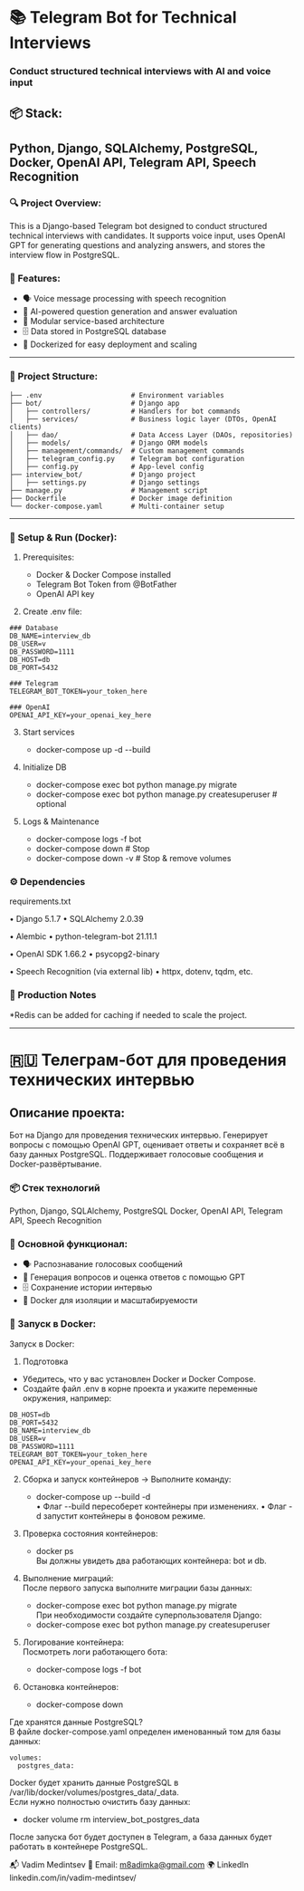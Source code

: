 # 📚 Telegram Bot for Technical Interviews

### Conduct structured technical interviews with AI and voice input

## 📦 Stack:
Python, Django, SQLAlchemy, PostgreSQL, Docker,
OpenAI API, Telegram API, Speech Recognition
---
### 🔍 Project Overview:

This is a Django-based Telegram bot designed to conduct structured technical interviews with candidates.
It supports voice input, uses OpenAI GPT for generating questions and analyzing answers, and stores the interview flow in PostgreSQL.

### 🧠 Features:
- 🗣 Voice message processing with speech recognition
- 🤖 AI-powered question generation and answer evaluation
- 🧩 Modular service-based architecture
- 🗄 Data stored in PostgreSQL database
- 🐳 Dockerized for easy deployment and scaling

---
### 📁 Project Structure:

```interview_bot/
├── .env                      # Environment variables
├── bot/                      # Django app
│   ├── controllers/          # Handlers for bot commands
│   ├── services/             # Business logic layer (DTOs, OpenAI clients)
│   ├── dao/                  # Data Access Layer (DAOs, repositories)
│   ├── models/               # Django ORM models
│   ├── management/commands/  # Custom management commands
│   ├── telegram_config.py    # Telegram bot configuration
│   ├── config.py             # App-level config
├── interview_bot/            # Django project
│   ├── settings.py           # Django settings
├── manage.py                 # Management script
├── Dockerfile                # Docker image definition
└── docker-compose.yaml       # Multi-container setup
```

---
### 🔧 Setup & Run (Docker):

1. Prerequisites:

    - Docker & Docker Compose installed
    - Telegram Bot Token from @BotFather
    - OpenAI API key

2. Create .env file:
```
### Database
DB_NAME=interview_db
DB_USER=v
DB_PASSWORD=1111
DB_HOST=db
DB_PORT=5432

### Telegram
TELEGRAM_BOT_TOKEN=your_token_here

### OpenAI
OPENAI_API_KEY=your_openai_key_here
```

3. Start services
    - docker-compose up -d --build

4. Initialize DB
    - docker-compose exec bot python manage.py migrate
    - docker-compose exec bot python manage.py createsuperuser  # optional

5. Logs & Maintenance
    - docker-compose logs -f bot
    - docker-compose down           # Stop
    - docker-compose down -v       # Stop & remove volumes


### ⚙️ Dependencies
requirements.txt

  • Django 5.1.7 
  • SQLAlchemy 2.0.39

  • Alembic 
  • python-telegram-bot 21.11.1

  • OpenAI SDK 1.66.2 
  • psycopg2-binary

  • Speech Recognition (via external lib) 
  • httpx, dotenv, tqdm, etc.

### 🚀 Production Notes
  *Redis can be added for caching if needed to scale the project.

---

# 🇷🇺 Телеграм-бот для проведения технических интервью

## Описание проекта:
Бот на Django для проведения технических интервью. Генерирует вопросы с помощью OpenAI GPT, оценивает ответы и сохраняет всё в базу данных PostgreSQL.
Поддерживает голосовые сообщения и Docker-развёртывание.

### 📦 Стек технологий
Python, Django, SQLAlchemy, PostgreSQL
Docker, OpenAI API, Telegram API, Speech Recognition

### 🔑 Основной функционал:

- 🗣 Распознавание голосовых сообщений
- 🤖 Генерация вопросов и оценка ответов с помощью GPT
- 🗄 Сохранение истории интервью
- 🐳 Docker для изоляции и масштабируемости

### 🚀 Запуск в Docker:
Запуск в Docker:
1. Подготовка
  - Убедитесь, что у вас установлен Docker и Docker Compose.
  - Создайте файл .env в корне проекта и укажите переменные окружения, например:
```
DB_HOST=db
DB_PORT=5432
DB_NAME=interview_db
DB_USER=v
DB_PASSWORD=1111
TELEGRAM_BOT_TOKEN=your_token_here
OPENAI_API_KEY=your_openai_key_here
```

2. Сборка и запуск контейнеров -> Выполните команду:
    - docker-compose up --build -d  
• Флаг --build пересоберет контейнеры при изменениях.
    • Флаг -d запустит контейнеры в фоновом режиме.

3. Проверка состояния контейнеров:
    - docker ps  
Вы должны увидеть два работающих контейнера: bot и db.

4. Выполнение миграций:  
  После первого запуска выполните миграции базы данных:
    - docker-compose exec bot python manage.py migrate  
  При необходимости создайте суперпользователя Django:  
    - docker-compose exec bot python manage.py createsuperuser  

5. Логирование контейнера:  
Посмотреть логи работающего бота:
    - docker-compose logs -f bot

6. Остановка контейнеров:  
    - docker-compose down

Где хранятся данные PostgreSQL?  
В файле docker-compose.yaml определен именованный том для базы данных:
```
volumes:
  postgres_data:
```
Docker будет хранить данные PostgreSQL в /var/lib/docker/volumes/postgres_data/_data.  
Если нужно полностью очистить базу данных:
  - docker volume rm interview_bot_postgres_data  

После запуска бот будет доступен в Telegram, а база данных будет работать в контейнере PostgreSQL.


📬 Vadim Medintsev
📧 Email: m8adimka@gmail.com
🌍 LinkedIn linkedin.com/in/vadim-medintsev/
